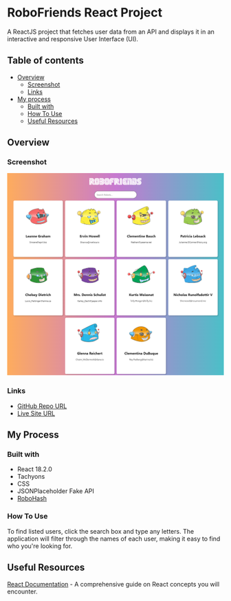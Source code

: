 # RoboFriends React Project

A ReactJS project that fetches user data from an API and displays it in an interactive and responsive User Interface (UI).



## Table of contents
- [Overview](#overview)
  - [Screenshot](#screenshot)
  - [Links](#links)
- [My process](#my-process)
  - [Built with](#built-with)
  - [How To Use](#how-to-use)
  - [Useful Resources](#useful-resources)
## Overview
### Screenshot

![RoboFriends Project](https://github.com/adrvnc/learn-react-robofriends-project/blob/gh-pages/react-robofriends-project.png)
### Links

- [GitHub Repo URL](https://github.com/adrvnc/learn-react-robofriends-project)
- [Live Site URL](https://adrvnc.github.io/learn-react-robofriends-project/)
## My Process
### Built with 

- React 18.2.0 
- Tachyons 
- CSS 
- JSONPlaceholder Fake API
- [RoboHash](https://robohash.org/)
  
### How To Use 
To find listed users, click the search box and type any letters. The application will filter through the names of each user, making it easy to find who you're looking for. 

## Useful Resources 
[React Documentation](https://react.dev/learn) - A comprehensive guide on React concepts you will encounter. 

